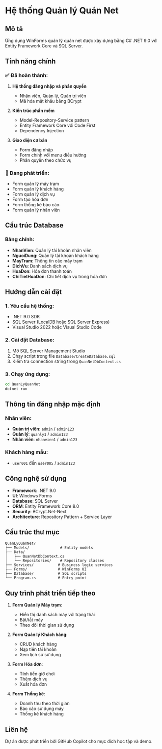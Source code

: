 # Hệ thống Quản lý Quán Net

## Mô tả
Ứng dụng WinForms quản lý quán net được xây dựng bằng C# .NET 9.0 với Entity Framework Core và SQL Server.

## Tính năng chính

### ✅ Đã hoàn thành:
1. **Hệ thống đăng nhập và phân quyền**
   - Nhân viên, Quản lý, Quản trị viên
   - Mã hóa mật khẩu bằng BCrypt

2. **Kiến trúc phần mềm**
   - Model-Repository-Service pattern
   - Entity Framework Core với Code First
   - Dependency Injection

3. **Giao diện cơ bản**
   - Form đăng nhập
   - Form chính với menu điều hướng
   - Phân quyền theo chức vụ

### 🚧 Đang phát triển:
- Form quản lý máy trạm
- Form quản lý khách hàng  
- Form quản lý dịch vụ
- Form tạo hóa đơn
- Form thống kê báo cáo
- Form quản lý nhân viên

## Cấu trúc Database

### Bảng chính:
- **NhanVien**: Quản lý tài khoản nhân viên
- **NguoiDung**: Quản lý tài khoản khách hàng
- **MayTram**: Thông tin các máy trạm
- **DichVu**: Danh sách dịch vụ
- **HoaDon**: Hóa đơn thanh toán
- **ChiTietHoaDon**: Chi tiết dịch vụ trong hóa đơn

## Hướng dẫn cài đặt

### 1. Yêu cầu hệ thống:
- .NET 9.0 SDK
- SQL Server (LocalDB hoặc SQL Server Express)
- Visual Studio 2022 hoặc Visual Studio Code

### 2. Cài đặt Database:
1. Mở SQL Server Management Studio
2. Chạy script trong file `Database/CreateDatabase.sql`
3. Kiểm tra connection string trong `QuanNetDbContext.cs`

### 3. Chạy ứng dụng:
```bash
cd QuanLyQuanNet
dotnet run
```

## Thông tin đăng nhập mặc định

### Nhân viên:
- **Quản trị viên**: `admin` / `admin123`
- **Quản lý**: `quanly1` / `admin123`  
- **Nhân viên**: `nhanvien1` / `admin123`

### Khách hàng mẫu:
- `user001` đến `user005` / `admin123`

## Công nghệ sử dụng

- **Framework**: .NET 9.0
- **UI**: Windows Forms
- **Database**: SQL Server
- **ORM**: Entity Framework Core 8.0
- **Security**: BCrypt.Net-Next
- **Architecture**: Repository Pattern + Service Layer

## Cấu trúc thư mục

```
QuanLyQuanNet/
├── Models/              # Entity models
├── Data/               
│   ├── QuanNetDbContext.cs
│   └── Repositories/    # Repository classes
├── Services/           # Business logic services
├── Forms/              # WinForms UI
├── Database/           # SQL scripts
└── Program.cs          # Entry point
```

## Quy trình phát triển tiếp theo

1. **Form Quản lý Máy trạm**:
   - Hiển thị danh sách máy với trạng thái
   - Bật/tắt máy
   - Theo dõi thời gian sử dụng

2. **Form Quản lý Khách hàng**:
   - CRUD khách hàng
   - Nạp tiền tài khoản
   - Xem lịch sử sử dụng

3. **Form Hóa đơn**:
   - Tính tiền giờ chơi
   - Thêm dịch vụ
   - Xuất hóa đơn

4. **Form Thống kê**:
   - Doanh thu theo thời gian
   - Báo cáo sử dụng máy
   - Thống kê khách hàng

## Liên hệ
Dự án được phát triển bởi GitHub Copilot cho mục đích học tập và demo.